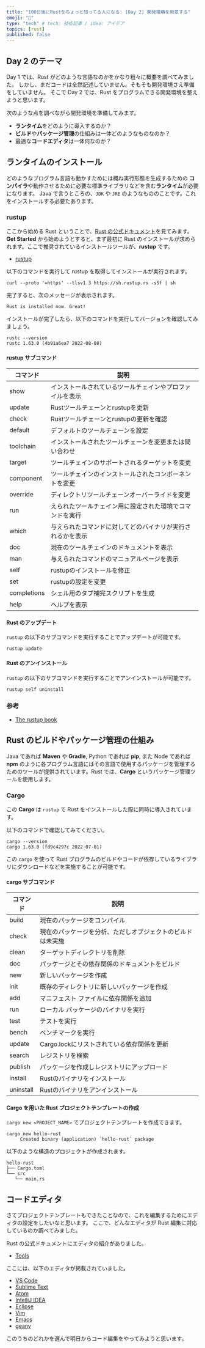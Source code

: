 ```yaml
---
title: "100日後にRustをちょっと知ってる人になる: [Day 2] 開発環境を用意する"
emoji: "🦀"
type: "tech" # tech: 技術記事 / idea: アイデア
topics: [rust]
published: false
---
```


## Day 2 のテーマ

Day 1 では、Rust がどのような言語なのかをかなり粗々に概要を調べてみました。
しかし、まだコードは全然記述していません。そもそも開発環境さえ準備をしていません。
そこで Day 2 では、Rust をプログラムできる開発環境を整えようと思います。

次のような点を調べながら開発環境を準備してみます。

- **ランタイム**をどのように導入するのか？
- **ビルド**や**パッケージ管理**の仕組みは一体どのようなものなのか？
- 最適な**コードエディタ**は一体何なのか？

## ランタイムのインストール

どのようなプログラム言語も動かすためには概ね実行形態を生成するための **コンパイラ**や動作させるために必要な標準ライブラリなどを含む**ランタイム**が必要になります。
Java で言うところの、`JDK` や `JRE` のようなもののことです。これをインストールする必要たあります。

### rustup

ここから始める Rust ということで、[Rust の公式ドキュメント](https://www.rust-lang.org/)を見てみます。
**Get Started** から始めようとすると、まず最初に Rust のインストールが求められます。ここで推奨されているインストールツールが、**rustup** です。

- [rustup](https://rustup.rs/)

以下のコマンドを実行して rustup を取得してインストールが実行されます。

```shell
curl --proto '=https' --tlsv1.3 https://sh.rustup.rs -sSf | sh
```

完了すると、次のメッセージが表示されます。

```shell
Rust is installed now. Great!
```

インストールが完了したら、以下のコマンドを実行してバージョンを確認してみましょう。

```shell
rustc --version
rustc 1.63.0 (4b91a6ea7 2022-08-08)
```

#### rustup サブコマンド

|コマンド|説明|
|-------|---|
|show|インストールされているツールチェインやプロファイルを表示|
|update|Rustツールチェーンとrustupを更新|
|check|Rustツールチェーンとrustupの更新を確認|
|default|デフォルトのツールチェーンを設定|
|toolchain|インストールされたツールチェーンを変更または問い合わせ|
|target|ツールチェインのサポートされるターゲットを変更|
|component|ツールチェインのインストールされたコンポーネントを変更|
|override|ディレクトリツールチェーンオーバーライドを変更|
|run|えられたツールチェイン用に設定された環境でコマンドを実行|
|which|与えられたコマンドに対してどのバイナリが実行されるかを表示|
|doc|現在のツールチェインのドキュメントを表示|
|man|与えられたコマンドのマニュアルページを表示|
|self|rustupのインストールを修正|
|set|rustupの設定を変更|
|completions|シェル用のタブ補完スクリプトを生成|
|help|ヘルプを表示|

#### Rust のアップデート

`rustup` の以下のサブコマンドを実行することでアップデートが可能です。

```shell
rustup update
```

#### Rust のアンインストール

`rustup` の以下のサブコマンドを実行することでアンインストールが可能です。

```shell
rustup self uninstall
```

### 参考

- [The rustup book](https://rust-lang.github.io/rustup/index.html)

## Rust のビルドやパッケージ管理の仕組み

Java であれば **Maven** や **Gradle**, Python であれば **pip**, また Node であれば **npm** のように各プログラム言語にはその言語で使用するパッケージを管理するためのツールが提供されています。Rust では、**Cargo** というパッケージ管理ツールを使用します。

### Cargo

この **Cargo** は `rustup` で Rust をインストールした際に同時に導入されています。

以下のコマンドで確認してみてください。

```shell
cargo --version
cargo 1.63.0 (fd9c4297c 2022-07-01)
```

この `cargo` を使って Rust プログラムのビルドやコードが依存しているライブラリにダウンロードなどを実施することが可能です。

#### cargo サブコマンド

|コマンド|説明|
|-------|---|
|build|現在のパッケージをコンパイル|
|check|現在のパッケージを分析、ただしオブジェクトのビルドは未実施|
|clean|ターゲットディレクトリを削除|
|doc|パッケージとその依存関係のドキュメントをビルド|
|new|新しいパッケージを作成|
|init|既存のディレクトリに新しいパッケージを作成|
|add|マニフェスト ファイルに依存関係を追加|
|run|ローカル パッケージのバイナリを実行|
|test|テストを実行|
|bench|ベンチマークを実行|
|update|Cargo.lockにリストされている依存関係を更新|
|search|レジストリを検索|
|publish|パッケージを作成しレジストリにアップロード|
|install|Rustのバイナリをインストール|
|uninstall|Rustのバイナリをアンインストール|

#### Cargo を用いた Rust プロジェクトテンプレートの作成

`cargo new <PROJECT_NAME>` でプロジェクトテンプレートを作成できます。

```shell
cargo new hello-rust
     Created binary (application) `hello-rust` package
```

以下のような構造のプロジェクトが作成されます。

```shell
hello-rust
├── Cargo.toml
└── src
   └── main.rs
```

## コードエディタ

さてプロジェクトテンプレートもできたことなので、これを編集するためにエディタの設定をしたいなと思います。
ここで、どんなエディタが Rust 編集に対応しているのか調べてみました。

Rust の公式ドキュメントにエディタの紹介がありました。

- [Tools](https://www.rust-lang.org/tools)

ここには、以下のエディタが掲載されていました。

- [VS Code](https://marketplace.visualstudio.com/items?itemName=matklad.rust-analyzer)
- [Sublime Text](https://github.com/rust-lang/rust-enhanced)
- [Atom](https://github.com/rust-lang/atom-ide-rust)
- [IntelliJ IDEA](https://plugins.jetbrains.com/plugin/8182-rust)
- [Eclipse](https://www.eclipse.org/downloads/packages/release/2019-09/r/eclipse-ide-rust-developers-includes-incubating-components)
- [Vim](https://github.com/rust-lang/rust.vim)
- [Emacs](https://github.com/rust-lang/rust-mode)
- [geany](https://geany.org/about/filetypes/)

このうちのどれかを選んで明日からコード編集をやってみようと思います。